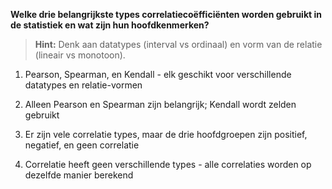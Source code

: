**Welke drie belangrijkste types correlatiecoëfficiënten worden gebruikt in de statistiek en wat zijn hun hoofdkenmerken?**

> **Hint:** Denk aan datatypes (interval vs ordinaal) en vorm van de relatie (lineair vs monotoon).

1) Pearson, Spearman, en Kendall - elk geschikt voor verschillende datatypes en relatie-vormen

2) Alleen Pearson en Spearman zijn belangrijk; Kendall wordt zelden gebruikt

3) Er zijn vele correlatie types, maar de drie hoofdgroepen zijn positief, negatief, en geen correlatie

4) Correlatie heeft geen verschillende types - alle correlaties worden op dezelfde manier berekend